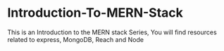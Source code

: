 # Introduction-To-MERN-Stack
This is an Introduction to the MERN stack Series, You will find resources related to express, MongoDB, Reach and Node
